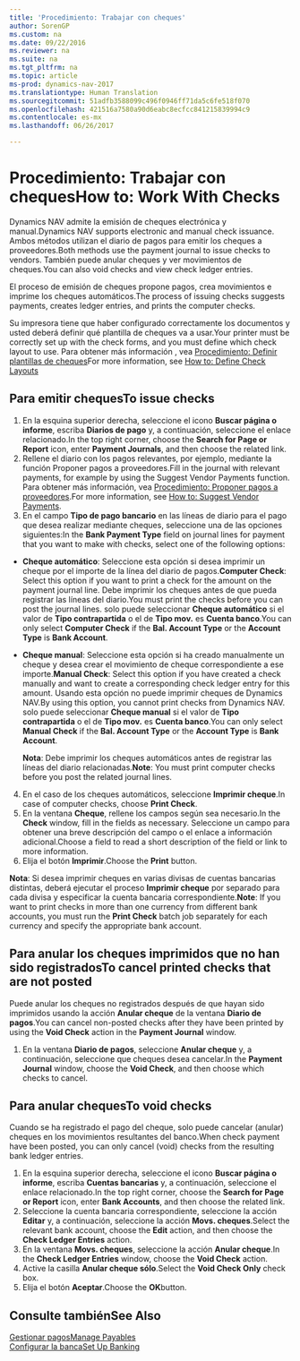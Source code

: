 ```yaml
---
title: 'Procedimiento: Trabajar con cheques'
author: SorenGP
ms.custom: na
ms.date: 09/22/2016
ms.reviewer: na
ms.suite: na
ms.tgt_pltfrm: na
ms.topic: article
ms-prod: dynamics-nav-2017
ms.translationtype: Human Translation
ms.sourcegitcommit: 51adfb3588099c496f0946ff71da5c6fe518f070
ms.openlocfilehash: 421516a7580a90d6eabc8ecfcc841215839994c9
ms.contentlocale: es-mx
ms.lasthandoff: 06/26/2017

---
```


# <a name="how-to-work-with-checks"></a><span data-ttu-id="23cb6-102">Procedimiento: Trabajar con cheques</span><span class="sxs-lookup"><span data-stu-id="23cb6-102">How to: Work With Checks</span></span>
<span data-ttu-id="23cb6-103">Dynamics NAV admite la emisión de cheques electrónica y manual.</span><span class="sxs-lookup"><span data-stu-id="23cb6-103">Dynamics NAV supports electronic and manual check issuance.</span></span> <span data-ttu-id="23cb6-104">Ambos métodos utilizan el diario de pagos para emitir los cheques a proveedores.</span><span class="sxs-lookup"><span data-stu-id="23cb6-104">Both methods use the payment journal to issue checks to vendors.</span></span> <span data-ttu-id="23cb6-105">También puede anular cheques y ver movimientos de cheques.</span><span class="sxs-lookup"><span data-stu-id="23cb6-105">You can also void checks and view check ledger entries.</span></span>

<span data-ttu-id="23cb6-106">El proceso de emisión de cheques propone pagos, crea movimientos e imprime los cheques automáticos.</span><span class="sxs-lookup"><span data-stu-id="23cb6-106">The process of issuing checks suggests payments, creates ledger entries, and prints the computer checks.</span></span>

<span data-ttu-id="23cb6-107">Su impresora tiene que haber configurado correctamente los documentos y usted deberá definir qué plantilla de cheques va a usar.</span><span class="sxs-lookup"><span data-stu-id="23cb6-107">Your printer must be correctly set up with the check forms, and you must define which check layout to use.</span></span> <span data-ttu-id="23cb6-108">Para obtener más información , vea [Procedimiento: Definir plantillas de cheques](finance-setup-how-define-check-layouts.md)</span><span class="sxs-lookup"><span data-stu-id="23cb6-108">For more information, see [How to: Define Check Layouts](finance-setup-how-define-check-layouts.md)</span></span>

## <a name="to-issue-checks"></a><span data-ttu-id="23cb6-109">Para emitir cheques</span><span class="sxs-lookup"><span data-stu-id="23cb6-109">To issue checks</span></span>
1. <span data-ttu-id="23cb6-110">En la esquina superior derecha, seleccione el icono **Buscar página o informe**, escriba **Diarios de pago** y, a continuación, seleccione el enlace relacionado.</span><span class="sxs-lookup"><span data-stu-id="23cb6-110">In the top right corner, choose the **Search for Page or Report** icon, enter **Payment Journals**, and then choose the related link.</span></span>
2. <span data-ttu-id="23cb6-111">Rellene el diario con los pagos relevantes, por ejemplo, mediante la función Proponer pagos a proveedores.</span><span class="sxs-lookup"><span data-stu-id="23cb6-111">Fill in the journal with relevant payments, for example by using the Suggest Vendor Payments function.</span></span> <span data-ttu-id="23cb6-112">Para obtener más información, vea [Procedimiento: Proponer pagos a proveedores](payables-how-suggest-vendor-payments.md).</span><span class="sxs-lookup"><span data-stu-id="23cb6-112">For more information, see [How to: Suggest Vendor Payments](payables-how-suggest-vendor-payments.md).</span></span>
3. <span data-ttu-id="23cb6-113">En el campo **Tipo de pago bancario** en las líneas de diario para el pago que desea realizar mediante cheques, seleccione una de las opciones siguientes:</span><span class="sxs-lookup"><span data-stu-id="23cb6-113">In the **Bank Payment Type** field on journal lines for payment that you want to make with checks, select one of the following options:</span></span>

 - <span data-ttu-id="23cb6-114">**Cheque automático**: Seleccione esta opción si desea imprimir un cheque por el importe de la línea del diario de pagos.</span><span class="sxs-lookup"><span data-stu-id="23cb6-114">**Computer Check**: Select this option if you want to print a check for the amount on the payment journal line.</span></span> <span data-ttu-id="23cb6-115">Debe imprimir los cheques antes de que pueda registrar las líneas del diario.</span><span class="sxs-lookup"><span data-stu-id="23cb6-115">You must print the checks before you can post the journal lines.</span></span> <span data-ttu-id="23cb6-116">solo puede seleccionar **Cheque automático** si el valor de **Tipo contrapartida** o el de **Tipo mov.** es **Cuenta banco**.</span><span class="sxs-lookup"><span data-stu-id="23cb6-116">You can only select **Computer Check** if the **Bal. Account Type** or the **Account Type** is **Bank Account**.</span></span>

 - <span data-ttu-id="23cb6-117">**Cheque manual**: Seleccione esta opción si ha creado manualmente un cheque y desea crear el movimiento de cheque correspondiente a ese importe.</span><span class="sxs-lookup"><span data-stu-id="23cb6-117">**Manual Check**: Select this option if you have created a check manually and want to create a corresponding check ledger entry for this amount.</span></span> <span data-ttu-id="23cb6-118">Usando esta opción no puede imprimir cheques de Dynamics NAV.</span><span class="sxs-lookup"><span data-stu-id="23cb6-118">By using this option, you cannot print checks from Dynamics NAV.</span></span> <span data-ttu-id="23cb6-119">solo puede seleccionar **Cheque manual** si el valor de **Tipo contrapartida** o el de **Tipo mov.** es **Cuenta banco**.</span><span class="sxs-lookup"><span data-stu-id="23cb6-119">You can only select **Manual Check** if the **Bal. Account Type** or the **Account Type** is **Bank Account**.</span></span>

    <span data-ttu-id="23cb6-120">**Nota**: Debe imprimir los cheques automáticos antes de registrar las líneas del diario relacionadas.</span><span class="sxs-lookup"><span data-stu-id="23cb6-120">**Note**: You must print computer checks before you post the related journal lines.</span></span>
4. <span data-ttu-id="23cb6-121">En el caso de los cheques automáticos, seleccione **Imprimir cheque**.</span><span class="sxs-lookup"><span data-stu-id="23cb6-121">In case of computer checks, choose **Print Check**.</span></span>
5. <span data-ttu-id="23cb6-122">En la ventana **Cheque**, rellene los campos según sea necesario.</span><span class="sxs-lookup"><span data-stu-id="23cb6-122">In the **Check** window, fill in the fields as necessary.</span></span> <span data-ttu-id="23cb6-123">Seleccione un campo para obtener una breve descripción del campo o el enlace a información adicional.</span><span class="sxs-lookup"><span data-stu-id="23cb6-123">Choose a field to read a short description of the field or link to more information.</span></span>
6. <span data-ttu-id="23cb6-124">Elija el botón **Imprimir**.</span><span class="sxs-lookup"><span data-stu-id="23cb6-124">Choose the **Print** button.</span></span>

<span data-ttu-id="23cb6-125">**Nota**: Si desea imprimir cheques en varias divisas de cuentas bancarias distintas, deberá ejecutar el proceso **Imprimir cheque** por separado para cada divisa y especificar la cuenta bancaria correspondiente.</span><span class="sxs-lookup"><span data-stu-id="23cb6-125">**Note**: If you want to print checks in more than one currency from different bank accounts, you must run the **Print Check** batch job separately for each currency and specify the appropriate bank account.</span></span>

## <a name="to-cancel-printed-checks-that-are-not-posted"></a><span data-ttu-id="23cb6-126">Para anular los cheques imprimidos que no han sido registrados</span><span class="sxs-lookup"><span data-stu-id="23cb6-126">To cancel printed checks that are not posted</span></span>
<span data-ttu-id="23cb6-127">Puede anular los cheques no registrados después de que hayan sido imprimidos usando la acción **Anular cheque** de la ventana **Diario de pagos**.</span><span class="sxs-lookup"><span data-stu-id="23cb6-127">You can cancel non-posted checks after they have been printed by using the **Void Check** action in the **Payment Journal** window.</span></span>
1. <span data-ttu-id="23cb6-128">En la ventana **Diario de pagos**, seleccione **Anular cheque** y, a continuación, seleccione que cheques desea cancelar.</span><span class="sxs-lookup"><span data-stu-id="23cb6-128">In the **Payment Journal** window, choose the **Void Check**, and then choose which checks to cancel.</span></span>

## <a name="to-void-checks"></a><span data-ttu-id="23cb6-129">Para anular cheques</span><span class="sxs-lookup"><span data-stu-id="23cb6-129">To void checks</span></span>
<span data-ttu-id="23cb6-130">Cuando se ha registrado el pago del cheque, solo puede cancelar (anular) cheques en los movimientos resultantes del banco.</span><span class="sxs-lookup"><span data-stu-id="23cb6-130">When check payment have been posted, you can only cancel (void) checks from the resulting bank ledger entries.</span></span>

1. <span data-ttu-id="23cb6-131">En la esquina superior derecha, seleccione el icono **Buscar página o informe**, escriba **Cuentas bancarias** y, a continuación, seleccione el enlace relacionado.</span><span class="sxs-lookup"><span data-stu-id="23cb6-131">In the top right corner, choose the **Search for Page or Report** icon, enter **Bank Accounts**, and then choose the related link.</span></span>
2. <span data-ttu-id="23cb6-132">Seleccione la cuenta bancaria correspondiente, seleccione la acción **Editar** y, a continuación, seleccione la acción **Movs. cheques**.</span><span class="sxs-lookup"><span data-stu-id="23cb6-132">Select the relevant bank account, choose the **Edit** action, and then choose the **Check Ledger Entries** action.</span></span>
3. <span data-ttu-id="23cb6-133">En la ventana **Movs. cheques**, seleccione la acción **Anular cheque**.</span><span class="sxs-lookup"><span data-stu-id="23cb6-133">In the **Check Ledger Entries** window, choose the **Void Check** action.</span></span>
4. <span data-ttu-id="23cb6-134">Active la casilla **Anular cheque sólo**.</span><span class="sxs-lookup"><span data-stu-id="23cb6-134">Select the **Void Check Only** check box.</span></span>
5. <span data-ttu-id="23cb6-135">Elija el botón **Aceptar**.</span><span class="sxs-lookup"><span data-stu-id="23cb6-135">Choose the **OK**button.</span></span>

## <a name="see-also"></a><span data-ttu-id="23cb6-136">Consulte también</span><span class="sxs-lookup"><span data-stu-id="23cb6-136">See Also</span></span>
[<span data-ttu-id="23cb6-137">Gestionar pagos</span><span class="sxs-lookup"><span data-stu-id="23cb6-137">Manage Payables</span></span>](payables-manage-payables.md)  
[<span data-ttu-id="23cb6-138">Configurar la banca</span><span class="sxs-lookup"><span data-stu-id="23cb6-138">Set Up Banking</span></span>](bank-setup-banking.md)  


